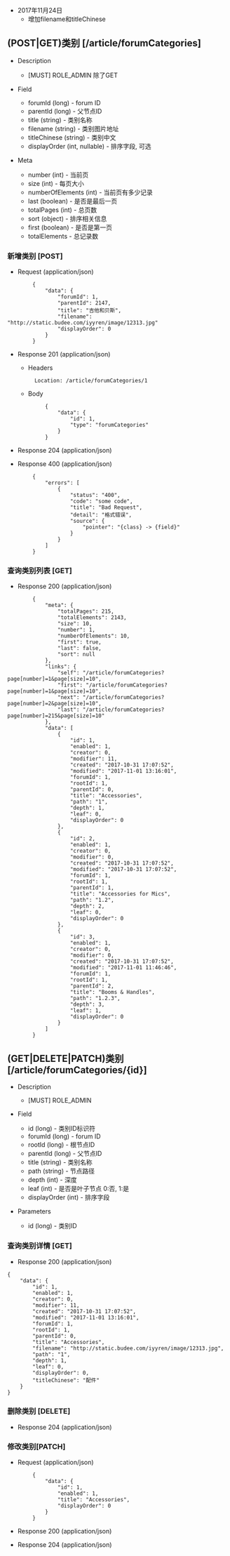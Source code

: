 
+ 2017年11月24日
    + 增加filename和titleChinese
    
## (POST|GET)类别 [/article/forumCategories]

+ Description
    + [MUST] ROLE_ADMIN 除了GET

+ Field
    + forumId (long) - forum ID
    + parentId (long) - 父节点ID
    + title (string) - 类别名称
    + filename (string) - 类别图片地址
    + titleChinese (string) - 类别中文 
    + displayOrder (int, nullable) - 排序字段, 可选

+ Meta
    + number (int) - 当前页
    + size (int) - 每页大小
    + numberOfElements (int) - 当前页有多少记录
    + last (boolean) - 是否是最后一页
    + totalPages (int) - 总页数
    + sort (object) - 排序相关信息
    + first (boolean) - 是否是第一页
    + totalElements - 总记录数

### 新增类别 [POST]

+ Request (application/json)
```
        {
            "data": {
                "forumId": 1,
                "parentId": 2147,
                "title": "吉他和贝斯",
                "filename": "http://static.budee.com/iyyren/image/12313.jpg"
                "displayOrder": 0
            }
        }
```
+ Response 201 (application/json)

    + Headers

            Location: /article/forumCategories/1

    + Body
```
            {
                "data": {
                    "id": 1,
                    "type": "forumCategories"
                }
            }
```           
+ Response 204 (application/json)
        
+ Response 400 (application/json)
```
        {
            "errors": [
                {
                    "status": "400",
                    "code": "some code",
                    "title": "Bad Request",
                    "detail": "格式错误",
                    "source": {
                        "pointer": "{class} -> {field}"
                    }
                }
            ]
        }
```
### 查询类别列表 [GET]

+ Response 200 (application/json)
```
        {
            "meta": {
                "totalPages": 215,
                "totalElements": 2143,
                "size": 10,
                "number": 1,
                "numberOfElements": 10,
                "first": true,
                "last": false,
                "sort": null
            },
            "links": {
                "self": "/article/forumCategories?page[number]=1&page[size]=10",
                "first": "/article/forumCategories?page[number]=1&page[size]=10",
                "next": "/article/forumCategories?page[number]=2&page[size]=10",
                "last": "/article/forumCategories?page[number]=215&page[size]=10"
            },
            "data": [
                {
                    "id": 1,
                    "enabled": 1,
                    "creator": 0,
                    "modifier": 11,
                    "created": "2017-10-31 17:07:52",
                    "modified": "2017-11-01 13:16:01",
                    "forumId": 1,
                    "rootId": 1,
                    "parentId": 0,
                    "title": "Accessories",
                    "path": "1",
                    "depth": 1,
                    "leaf": 0,
                    "displayOrder": 0
                },
                {
                    "id": 2,
                    "enabled": 1,
                    "creator": 0,
                    "modifier": 0,
                    "created": "2017-10-31 17:07:52",
                    "modified": "2017-10-31 17:07:52",
                    "forumId": 1,
                    "rootId": 1,
                    "parentId": 1,
                    "title": "Accessories for Mics",
                    "path": "1.2",
                    "depth": 2,
                    "leaf": 0,
                    "displayOrder": 0
                },
                {
                    "id": 3,
                    "enabled": 1,
                    "creator": 0,
                    "modifier": 0,
                    "created": "2017-10-31 17:07:52",
                    "modified": "2017-11-01 11:46:46",
                    "forumId": 1,
                    "rootId": 1,
                    "parentId": 2,
                    "title": "Booms & Handles",
                    "path": "1.2.3",
                    "depth": 3,
                    "leaf": 1,
                    "displayOrder": 0
                }
            ]
        }        
```
## (GET|DELETE|PATCH)类别 [/article/forumCategories/{id}]

+ Description
    + [MUST] ROLE_ADMIN
    
+ Field
    + id (long) - 类别ID标识符
    + forumId (long) - forum ID
    + rootId (long) - 根节点ID
    + parentId (long) - 父节点ID
    + title (string) - 类别名称
    + path (string) - 节点路径
    + depth (int) - 深度
    + leaf (int) - 是否是叶子节点 0:否, 1:是
    + displayOrder (int) - 排序字段

+ Parameters
    + id (long) - 类别ID

### 查询类别详情 [GET]

+ Response 200 (application/json)
```
{
    "data": {
        "id": 1,
        "enabled": 1,
        "creator": 0,
        "modifier": 11,
        "created": "2017-10-31 17:07:52",
        "modified": "2017-11-01 13:16:01",
        "forumId": 1,
        "rootId": 1,
        "parentId": 0,
        "title": "Accessories",
        "filename": "http://static.budee.com/iyyren/image/12313.jpg",
        "path": "1",
        "depth": 1,
        "leaf": 0,
        "displayOrder": 0,
        "titleChinese": "配件"
    }
}
```
### 删除类别 [DELETE]

+ Response 204 (application/json)

### 修改类别[PATCH]

+ Request (application/json)
```
        {
            "data": {
                "id": 1,
                "enabled": 1,
                "title": "Accessories",
                "displayOrder": 0
            }
        }
```      
+ Response 200 (application/json)

+ Response 204 (application/json)
